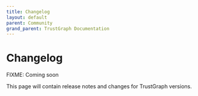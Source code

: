 ```yaml
---
title: Changelog
layout: default
parent: Community
grand_parent: TrustGraph Documentation
---
```


# Changelog

FIXME: Coming soon

This page will contain release notes and changes for TrustGraph versions.